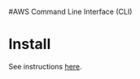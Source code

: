 #AWS Command Line Interface (CLI)

# Install

See instructions [here](https://docs.aws.amazon.com/cli/latest/userguide/getting-started-install.html).

